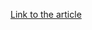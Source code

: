 [Link to the article](https://bollyinside.com/articles/how-rat-malware-is-using-telegram-to-evade-detection/)

